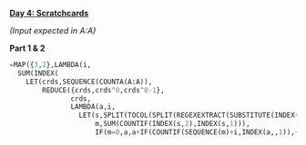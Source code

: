 **[Day 4: Scratchcards](https://adventofcode.com/2023/day/4)**

_(Input expected in A:A)_

**Part 1 & 2**

```py
=MAP({3,2},LAMBDA(i,
  SUM(INDEX(
    LET(crds,SEQUENCE(COUNTA(A:A)),
        REDUCE({crds,crds^0,crds^0-1},
               crds,
               LAMBDA(a,i,
                 LET(s,SPLIT(TOCOL(SPLIT(REGEXEXTRACT(SUBSTITUTE(INDEX(A:A,i)," ","x"),":x(.*)"),"|")),"x"),
                     m,SUM(COUNTIF(INDEX(s,2),INDEX(s,1))),
                     IF(m=0,a,a+IF(COUNTIF(SEQUENCE(m)+i,INDEX(a,,1)),{0,INDEX(a,i,2),2^(m-1)/m})))))),,i))))
```
